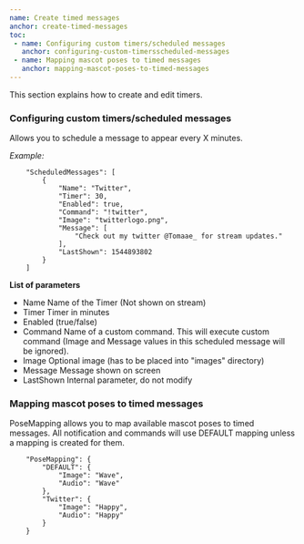 ```yaml
---
name: Create timed messages
anchor: create-timed-messages
toc: 
 - name: Configuring custom timers/scheduled messages
   anchor: configuring-custom-timersscheduled-messages
 - name: Mapping mascot poses to timed messages
   anchor: mapping-mascot-poses-to-timed-messages
---
```

This section explains how to create and edit timers.

### Configuring custom timers/scheduled messages
Allows you to schedule a message to appear every X minutes.

*Example:*
```
    "ScheduledMessages": [
        {
            "Name": "Twitter",
            "Timer": 30,
            "Enabled": true,
            "Command": "!twitter",
            "Image": "twitterlogo.png",
            "Message": [
                "Check out my twitter @Tomaae_ for stream updates."
            ],
            "LastShown": 1544893802
        }
    ]
```
**List of parameters**
* <span class="icon settings">Name</span> Name of the Timer (Not shown on stream)
* <span class="icon settings">Timer</span> Timer in minutes
* <span class="icon settings">Enabled</span> (true/false)
* <span class="icon settings">Command</span> Name of a custom command. This will execute custom command (Image and Message values in this scheduled message will be ignored).
* <span class="icon settings">Image</span> Optional image (has to be placed into "images" directory)
* <span class="icon settings">Message</span> Message shown on screen
* <span class="icon settings">LastShown</span> Internal parameter, do not modify

### Mapping mascot poses to timed messages
PoseMapping allows you to map available mascot poses to timed messages.
All notification and commands will use DEFAULT mapping unless a mapping is created for them.
```
    "PoseMapping": {
        "DEFAULT": {
            "Image": "Wave",
            "Audio": "Wave"
        },
        "Twitter": {
            "Image": "Happy",
            "Audio": "Happy"
        }
    }
```
